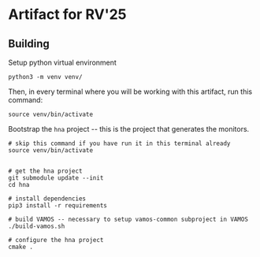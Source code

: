 # Artifact for RV'25

## Building

Setup python virtual environment

```shell
python3 -m venv venv/
```

Then, in every terminal where you will be working with this artifact,
run this command:

```shell
source venv/bin/activate
```

Bootstrap the `hna` project -- this is the project that generates the monitors.

```shell
# skip this command if you have run it in this terminal already
source venv/bin/activate


# get the hna project
git submodule update --init
cd hna

# install dependencies
pip3 install -r requirements

# build VAMOS -- necessary to setup vamos-common subproject in VAMOS
./build-vamos.sh

# configure the hna project
cmake .
```
